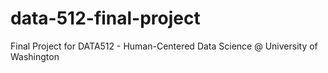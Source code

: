 # data-512-final-project
Final Project for DATA512 - Human-Centered Data Science @ University of Washington
